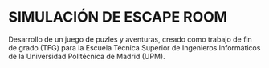# SIMULACIÓN DE ESCAPE ROOM
Desarrollo de un  juego de puzles y aventuras, creado como trabajo de fin de grado (TFG) para la Escuela Técnica Superior de Ingenieros Informáticos de la Universidad Politécnica de Madrid (UPM).
